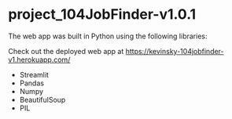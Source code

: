 # project_104JobFinder-v1.0.1

The web app was built in Python using the following libraries:

Check out the deployed web app at https://kevinsky-104jobfinder-v1.herokuapp.com/


- Streamlit
- Pandas
- Numpy
- BeautifulSoup
- PIL
